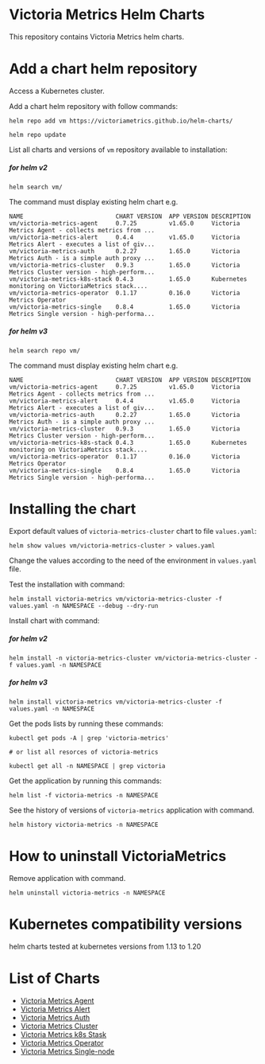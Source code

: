 # Victoria Metrics Helm Charts

This repository contains Victoria Metrics helm charts.

# Add a chart helm repository

Access a Kubernetes cluster.

Add a chart helm repository with follow commands:

```console
helm repo add vm https://victoriametrics.github.io/helm-charts/

helm repo update
```

List all charts and versions of ``vm`` repository available to installation:

##### for helm v2

 ```console
helm search vm/
```

The command must display existing helm chart e.g.

```console
NAME                          CHART VERSION  APP VERSION DESCRIPTION
vm/victoria-metrics-agent     0.7.25         v1.65.0     Victoria Metrics Agent - collects metrics from ...
vm/victoria-metrics-alert     0.4.4          v1.65.0     Victoria Metrics Alert - executes a list of giv...
vm/victoria-metrics-auth      0.2.27         1.65.0      Victoria Metrics Auth - is a simple auth proxy ...
vm/victoria-metrics-cluster   0.9.3          1.65.0      Victoria Metrics Cluster version - high-perform...
vm/victoria-metrics-k8s-stack 0.4.3          1.65.0      Kubernetes monitoring on VictoriaMetrics stack....
vm/victoria-metrics-operator  0.1.17         0.16.0      Victoria Metrics Operator
vm/victoria-metrics-single    0.8.4          1.65.0      Victoria Metrics Single version - high-performa...
```

##### for helm v3

```console
helm search repo vm/
```

The command must display existing helm chart e.g.

```console
NAME                          CHART VERSION  APP VERSION DESCRIPTION
vm/victoria-metrics-agent     0.7.25         v1.65.0     Victoria Metrics Agent - collects metrics from ...
vm/victoria-metrics-alert     0.4.4          v1.65.0     Victoria Metrics Alert - executes a list of giv...
vm/victoria-metrics-auth      0.2.27         1.65.0      Victoria Metrics Auth - is a simple auth proxy ...
vm/victoria-metrics-cluster   0.9.3          1.65.0      Victoria Metrics Cluster version - high-perform...
vm/victoria-metrics-k8s-stack 0.4.3          1.65.0      Kubernetes monitoring on VictoriaMetrics stack....
vm/victoria-metrics-operator  0.1.17         0.16.0      Victoria Metrics Operator
vm/victoria-metrics-single    0.8.4          1.65.0      Victoria Metrics Single version - high-performa...
```

# Installing the chart

Export default values of ``victoria-metrics-cluster`` chart to file ``values.yaml``:

```console
helm show values vm/victoria-metrics-cluster > values.yaml
```

Change the values according to the need of the environment in ``values.yaml`` file.

Test the installation with command:

```console
helm install victoria-metrics vm/victoria-metrics-cluster -f values.yaml -n NAMESPACE --debug --dry-run
```

Install chart with command:

##### for helm v2

```console
helm install -n victoria-metrics-cluster vm/victoria-metrics-cluster -f values.yaml -n NAMESPACE
```

##### for helm v3

```console
helm install victoria-metrics vm/victoria-metrics-cluster -f values.yaml -n NAMESPACE
```

Get the pods lists by running these commands:

```console
kubectl get pods -A | grep 'victoria-metrics'

# or list all resorces of victoria-metrics

kubectl get all -n NAMESPACE | grep victoria
```

Get the application by running this commands:

```console
helm list -f victoria-metrics -n NAMESPACE
```

See the history of versions of ``victoria-metrics`` application with command.

```console
helm history victoria-metrics -n NAMESPACE
```

# How to uninstall VictoriaMetrics

Remove application with command.

```console
helm uninstall victoria-metrics -n NAMESPACE
```

# Kubernetes compatibility versions

helm charts tested at kubernetes versions from 1.13 to 1.20

# List of Charts

- [Victoria Metrics Agent](https://github.com/VictoriaMetrics/helm-charts/blob/master/charts/victoria-metrics-agent)
- [Victoria Metrics Alert](https://github.com/VictoriaMetrics/helm-charts/blob/master/charts/victoria-metrics-alert)
- [Victoria Metrics Auth](https://github.com/VictoriaMetrics/helm-charts/blob/master/charts/victoria-metrics-auth/README.md)
- [Victoria Metrics Cluster](https://github.com/VictoriaMetrics/helm-charts/blob/master/charts/victoria-metrics-cluster/README.md)
- [Victoria Metrics k8s Stask](https://github.com/VictoriaMetrics/helm-charts/blob/master/charts/victoria-metrics-k8s-stack/README.md)
- [Victoria Metrics Operator](https://github.com/VictoriaMetrics/helm-charts/blob/master/charts/victoria-metrics-operator/README.md)
- [Victoria Metrics Single-node](https://github.com/VictoriaMetrics/helm-charts/blob/master/charts/victoria-metrics-single/README.md)
